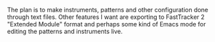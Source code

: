 The plan is to make instruments, patterns and other configuration done through text files. Other features I want are exporting to FastTracker 2 "Extended Module" format and perhaps some kind of Emacs mode for editing the patterns and instruments live.
